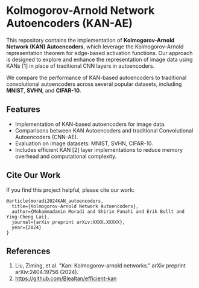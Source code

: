# Kolmogorov-Arnold Network Autoencoders (KAN-AE)

This repository contains the implementation of **Kolmogorov-Arnold Network (KAN) Autoencoders**, which leverage the Kolmogorov-Arnold representation theorem for edge-based activation functions. Our approach is designed to explore and enhance the representation of image data using KANs [1] in place of traditional CNN layers in autoencoders.

We compare the performance of KAN-based autoencoders to traditional convolutional autoencoders across several popular datasets, including **MNIST**, **SVHN**, and **CIFAR-10**.

## Features
- Implementation of KAN-based autoencoders for image data.
- Comparisons between KAN Autoencoders and traditional Convolutional Autoencoders (CNN-AE).
- Evaluation on image datasets: MNIST, SVHN, CIFAR-10.
- Includes efficient KAN [2] layer implementations to reduce memory overhead and computational complexity.

## Cite Our Work

If you find this project helpful, please cite our work:

```{python}
@article{moradi2024KAN_autoencoders,
  title={Kolmogorov-Arnold Network Autoencoders},
  author={Mohammadamin Moradi and Shirin Panahi and Erik Bollt and Ying-Cheng Lai},
  journal={arXiv preprint arXiv:XXXX.XXXXX},
  year={2024}
}
```

## References
1. Liu, Ziming, et al. "Kan: Kolmogorov-arnold networks." arXiv preprint arXiv:2404.19756 (2024).
2. https://github.com/Blealtan/efficient-kan
